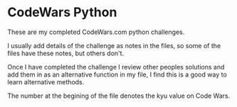 # CodeWars Python

These are my completed CodeWars.com python challenges.

I usually add details of the challenge as notes in the files, so some of the files have these notes, but others don't.

Once I have completed the challenge I review other peoples solutions and add them in as an alternative function in my file, I find this is a good way to learn alternative methods.

The number at the begining of the file denotes the kyu value on Code Wars.
